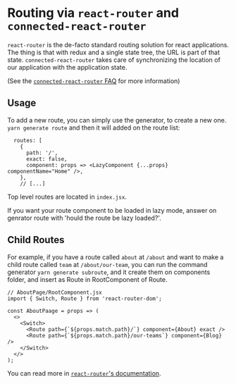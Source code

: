 # Routing via `react-router` and `connected-react-router`

`react-router` is the de-facto standard routing solution for react applications.
The thing is that with redux and a single state tree, the URL is part of that
state. `connected-react-router` takes care of synchronizing the location of our
application with the application state.

(See the [`connected-react-router` FAQ](https://github.com/supasate/connected-react-router/blob/master/FAQ.md)
for more information)

## Usage

To add a new route, you can simply use the generator, to create a new one. `yarn generate route` and then it will
added on the route list:

```JS
  routes: [
    {
      path: '/',
      exact: false,
      component: props => <LazyComponent {...props} componentName="Home" />,
    },
    // [...]
```

Top level routes are located in `index.jsx`.

If you want your route component to be loaded in lazy mode, answer on genrator route with 'hould the route be lazy loaded?'.

## Child Routes

For example, if you have a route called `about` at `/about` and want to make a child route called `team` at `/about/our-team`,
you can run the command generator `yarn generate subroute`, and it create them on components folder, and insert as Route
in RootComponent of Route.

```JS
// AboutPage/RootComponent.jsx
import { Switch, Route } from 'react-router-dom';

const AboutPaage = props => (
  <>
    <Switch>
      <Route path={`${props.match.path}/`} component={About} exact />
      <Route path={`${props.match.path}/our-teams`} component={Blog} />
    </Switch>
  </>
);
```

You can read more in [`react-router`'s documentation](https://reacttraining.com/react-router/web/api).
